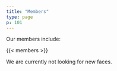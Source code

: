 ```yaml
---
title: "Members"
type: page
p: 101
---
```


Our members include:

{{< members >}}

We are currently not looking for new faces.